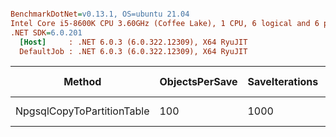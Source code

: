 ``` ini

BenchmarkDotNet=v0.13.1, OS=ubuntu 21.04
Intel Core i5-8600K CPU 3.60GHz (Coffee Lake), 1 CPU, 6 logical and 6 physical cores
.NET SDK=6.0.201
  [Host]     : .NET 6.0.3 (6.0.322.12309), X64 RyuJIT
  DefaultJob : .NET 6.0.3 (6.0.322.12309), X64 RyuJIT


```
|                     Method | ObjectsPerSave | SaveIterations | InitialTableObjects | Mean [ms] | Error [ms] | StdDev [ms] |     Gen 0 | Allocated [B] |
|--------------------------- |--------------- |--------------- |-------------------- |----------:|-----------:|------------:|----------:|--------------:|
| NpgsqlCopyToPartitionTable |            100 |           1000 |           100000000 |  812.7 ms |   16.17 ms |    30.76 ms | 3000.0000 |  17,562,144 B |

